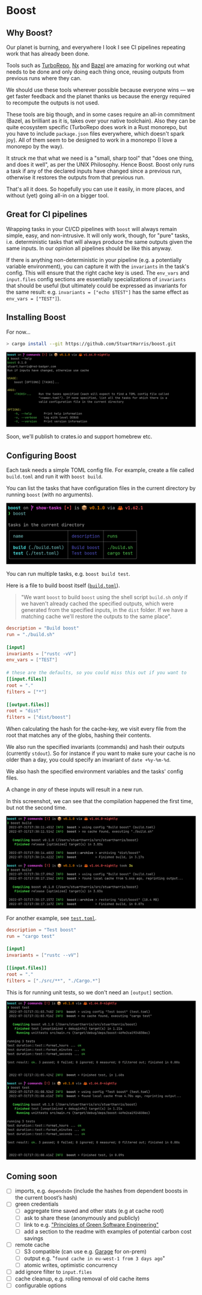 # Boost

## Why Boost?

Our planet is burning, and everywhere I look I see CI pipelines repeating work that has already been done.

Tools such as [TurboRepo](https://turborepo.org/), [Nx](https://nx.dev/) and [Bazel](https://bazel.build/) are amazing for working out what needs to be done and only doing each thing once, reusing outputs from previous runs where they can.

We should use these tools wherever possible because everyone wins — we get faster feedback and the planet thanks us because the energy required to recompute the outputs is not used.

These tools are big though, and in some cases require an all-in commitment (Bazel, as brilliant as it is, takes over your native toolchain). Also they can be quite ecosystem specific (TurboRepo does work in a Rust monorepo, but you have to include `package.json` files everywhere, which doesn't spark joy). All of them seem to be designed to work in a monorepo (I love a monorepo by the way).

It struck me that what we need is a "small, sharp tool" that "does one thing, and does it well", as per the UNIX Philosophy. Hence Boost. Boost only runs a task if any of the declared inputs have changed since a previous run, otherwise it restores the outputs from that previous run.

That's all it does. So hopefully you can use it easily, in more places, and without (yet) going all-in on a bigger tool.

## Great for CI pipelines

Wrapping tasks in your CI/CD pipelines with `boost` will always remain simple, easy, and non-intrusive. It will only work, though, for "pure" tasks, i.e. deterministic tasks that will always produce the same outputs given the same inputs. In our opinion all pipelines should be like this anyway.

If there is anything non-deterministic in your pipeline (e.g. a potentially variable environment), you can capture it with the `invariants` in the task's config. This will ensure that the right cache key is used. The `env_vars` and `input.files` config sections are essentially specializations of `invariants` that should be useful (but ultimately could be expressed as invariants for the same result: e.g. `invariants = ["echo $TEST"]` has the same effect as `env_vars = ["TEST"]`).

## Installing Boost

For now...

```bash
> cargo install --git https://github.com/StuartHarris/boost.git
```

![help](./docs/boost-help.png)

Soon, we'll publish to crates.io and support homebrew etc.

## Configuring Boost

Each task needs a simple TOML config file. For example, create a file called `build.toml` and run it with `boost build`.

You can list the tasks that have configuration files in the current directory by running `boost` (with no arguments).

![list](./docs/boost-list.png)

You can run multiple tasks, e.g. `boost build test`.

Here is a file to build boost itself ([`build.toml`](./build.toml)).

> "We want `boost` to build `boost` using the shell script `build.sh` _only_ if we haven't already cached the specified outputs, which were generated from the specified inputs, in the `dist` folder. If we have a matching cache we'll restore the outputs to the same place".

```toml
description = "Build boost"
run = "./build.sh"

[input]
invariants = ["rustc -vV"]
env_vars = ["TEST"]

# these are the defaults, so you could miss this out if you want to
[[input.files]]
root = "."
filters = ["*"]

[[output.files]]
root = "dist"
filters = ["dist/boost"]
```

When calculating the hash for the cache-key, we visit every file from the root that matches any of the globs, hashing their contents.

We also run the specified invariants (commands) and hash their outputs (currently `stdout`). So for instance if you want to make sure your cache is no older than a day, you could specify an invariant of `date +%y-%m-%d`.

We also hash the specified environment variables and the tasks' config files.

A change in _any_ of these inputs will result in a new run.

In this screenshot, we can see that the compilation happened the first time, but not the second time.

![example](./docs/boost-build.png)

For another example, see [`test.toml`](./test.toml).

```toml
description = "Test boost"
run = "cargo test"

[input]
invariants = ["rustc --vV"]

[[input.files]]
root = "."
filters = ["./src/**", "./Cargo.*"]
```

This is for running unit tests, so we don't need an `[output]` section.

![example](./docs/boost-test.png)

## Coming soon

- [ ] imports, e.g. `dependsOn` (include the hashes from dependent boosts in the current boost’s hash)
- [ ] green credentials
  - [ ] aggregate time saved and other stats (e.g at cache root)
  - [ ] ask to share these (anonymously and publicly)
  - [ ] link to e.g. ["Principles of Green Software Engineering"](https://principles.green/)
  - [ ] add a section to the readme with examples of potential carbon cost savings
- [ ] remote cache
  - [ ] S3 compatible (can use e.g. [Garage](https://garagehq.deuxfleurs.fr/) for on-prem)
  - [ ] output e.g. "`found cache in eu-west-1 from 3 days ago`"
  - [ ] atomic writes, optimistic concurrency
- [ ] add ignore filter to `input.files`
- [ ] cache cleanup, e.g. rolling removal of old cache items
- [ ] configurable options

